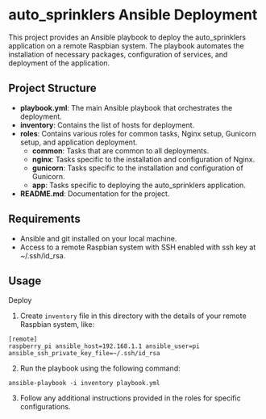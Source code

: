 # auto_sprinklers Ansible Deployment

This project provides an Ansible playbook to deploy the auto_sprinklers application on a remote Raspbian system. The playbook automates the installation of necessary packages, configuration of services, and deployment of the application.

## Project Structure

- **playbook.yml**: The main Ansible playbook that orchestrates the deployment.
- **inventory**: Contains the list of hosts for deployment.
- **roles**: Contains various roles for common tasks, Nginx setup, Gunicorn setup, and application deployment.
  - **common**: Tasks that are common to all deployments.
  - **nginx**: Tasks specific to the installation and configuration of Nginx.
  - **gunicorn**: Tasks specific to the installation and configuration of Gunicorn.
  - **app**: Tasks specific to deploying the auto_sprinklers application.
- **README.md**: Documentation for the project.

## Requirements

- Ansible and git installed on your local machine.
- Access to a remote Raspbian system with SSH enabled with ssh key at ~/.ssh/id_rsa.

## Usage
Deploy 

1. Create `inventory` file in this directory with the details of your remote Raspbian system, like:
```
[remote]
raspberry_pi ansible_host=192.168.1.1 ansible_user=pi ansible_ssh_private_key_file=~/.ssh/id_rsa
```
2. Run the playbook using the following command:
```
ansible-playbook -i inventory playbook.yml
```
3. Follow any additional instructions provided in the roles for specific configurations.
